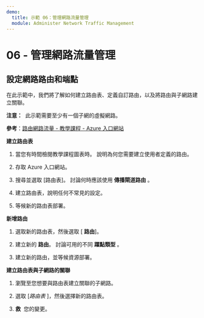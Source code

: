 ```yaml
---
demo:
  title: 示範 06：管理網路流量管理
  module: Administer Network Traffic Management
---
```



# 06 - 管理網路流量管理

## 設定網路路由和端點

在此示範中，我們將了解如何建立路由表、定義自訂路由，以及將路由與子網路建立關聯。

**注意：**  此示範需要至少有一個子網的虛擬網路。

**參考**：[路由網路流量 - 教學課程 - Azure 入口網站](https://learn.microsoft.com/azure/virtual-network/tutorial-create-route-table-portal#create-a-route-table)

**建立路由表**

1. 當您有時間檢閱教學課程圖表時。 說明為何您需要建立使用者定義的路由。 

1. 存取 Azure 入口網站。

1. 搜尋並選取 [路由表]。 討論何時應該使用 **傳播閘道路由** 。 

1. 建立路由表，說明任何不常見的設定。 

1. 等候新的路由表部署。

**新增路由**

1.  選取新的路由表，然後選取 [ **路由**]。

1.  建立新的 **路由**。 討論可用的不同 **躍點類型** 。 

1.  建立新的路由，並等候資源部署。
 
**建立路由表與子網路的關聯**

1.  瀏覽至您想要與路由表建立關聯的子網路。

1.  選取 [*路由表* ]，然後選擇新的路由表。 

1.  **救**  您的變更。

